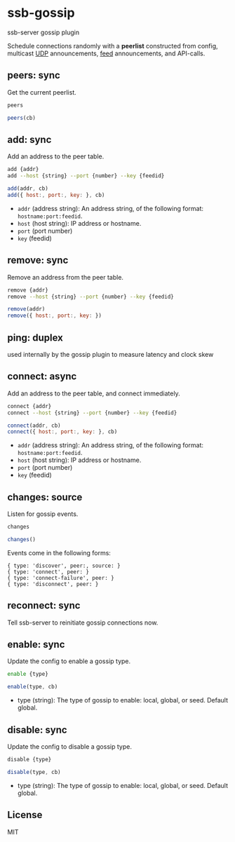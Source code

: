 # ssb-gossip

ssb-server gossip plugin

Schedule connections randomly with a **peerlist** constructed from config, multicast [UDP](https://ssbc.github.io/scuttlebutt-protocol-guide/#discovery) announcements, [feed](https://ssbc.github.io/scuttlebutt-protocol-guide/#feeds) announcements, and API-calls.

## peers: sync

Get the current peerlist.

```bash
peers
```

```js
peers(cb)
```

## add: sync

Add an address to the peer table.

```bash
add {addr}
add --host {string} --port {number} --key {feedid}
```

```js
add(addr, cb)
add({ host:, port:, key: }, cb)
```

 - `addr` (address string): An address string, of the following format: `hostname:port:feedid`.
 - `host` (host string): IP address or hostname.
 - `port` (port number)
 - `key` (feedid)

## remove: sync

Remove an address from the peer table.

```bash
remove {addr}
remove --host {string} --port {number} --key {feedid}
```

```js
remove(addr)
remove({ host:, port:, key: })
```

## ping: duplex

used internally by the gossip plugin to measure latency and clock skew

## connect: async

Add an address to the peer table, and connect immediately.

```bash
connect {addr}
connect --host {string} --port {number} --key {feedid}
```

```js
connect(addr, cb)
connect({ host:, port:, key: }, cb)
```

 - `addr` (address string): An address string, of the following format: `hostname:port:feedid`.
 - `host` (host string): IP address or hostname.
 - `port` (port number)
 - `key` (feedid)


## changes: source

Listen for gossip events.

```bash
changes
```

```js
changes()
```

Events come in the following forms:

```
{ type: 'discover', peer:, source: }
{ type: 'connect', peer: }
{ type: 'connect-failure', peer: }
{ type: 'disconnect', peer: }
```

## reconnect: sync

Tell ssb-server to reinitiate gossip connections now.


## enable: sync

Update the config to enable a gossip type.

```bash
enable {type}
```
```js
enable(type, cb)
```

 - type (string): The type of gossip to enable: local, global, or seed. Default
     global.


## disable: sync

Update the config to disable a gossip type.

```bash
disable {type}
```
```js
disable(type, cb)
```

 - type (string): The type of gossip to enable: local, global, or seed. Default
     global.

## License

MIT


